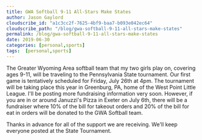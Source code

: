 ```yaml
---
title: GWA Softball 9-11 All-Stars Make States
author: Jason Gaylord
cloudscribe_id: "a1c3cc2f-7625-4bf9-baa7-b093e042ec64"
cloudscribe_path: "/blog/gwa-softball-9-11-all-stars-make-states"
permalink: /blog/gwa-softball-9-11-all-stars-make-states
date: 2019-06-30
categories: [personal,sports]
tags:  [personal,sports]
---
```


The Greater Wyoming Area softball team that my two girls play on, covering ages 9-11, will be traveling to the Pennsylvania State tournament. Our first game is tentatively scheduled for Friday, July 26th at 4pm. The tournament will be taking place this year in Greenburg, PA, home of the West Point Little League. I'll be posting more fundraising information very soon. However, if you are in or around Januzzi's Pizza in Exeter on July 6th, there will be a fundraiser where 10% of the bill for takeout orders and 20% of the bill for eat in orders will be donated to the GWA Softball team.

Thanks in advance for all of the support we are receiving. We'll keep everyone posted at the State Tournament.